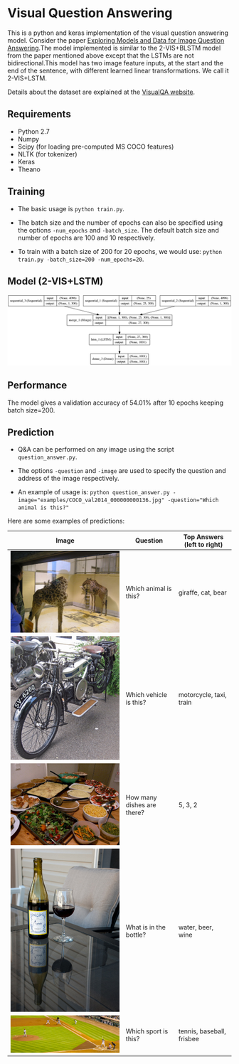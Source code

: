 # Visual Question Answering
This is a python and keras implementation of the visual question answering model. Consider the paper [Exploring Models and Data for Image Question Answering](https://arxiv.org/abs/1505.02074).The model implemented is similar to the 2-VIS+BLSTM model from the paper mentioned above except that the LSTMs are not bidirectional.This model has two image feature inputs, at the start and the end of the sentence, with different learned linear transformations. We call it 2-VIS+LSTM. 

Details about the dataset are explained at the [VisualQA website](http://www.visualqa.org/). 

## Requirements

* Python 2.7
* Numpy
* Scipy (for loading pre-computed MS COCO features)
* NLTK (for tokenizer)
* Keras
* Theano

## Training

* The basic usage is `python train.py`. 

* The batch size and the number of epochs can also be specified using the options `-num_epochs` and `-batch_size`. The default batch size and number of epochs are 100 and 10 respectively.

* To train with a batch size of 200 for 20 epochs, we would use: `python train.py -batch_size=200 -num_epochs=20`.


## Model (2-VIS+LSTM)

<img src="examples/model.png">

## Performance

The model gives a validation accuracy of 54.01% after 10 epochs keeping batch size=200.


## Prediction

* Q&A can be performed on any image using the script `question_answer.py`.

* The options `-question` and `-image` are used to specify the question and address of the image respectively. 

* An example of usage is: `python question_answer.py -image="examples/COCO_val2014_000000000136.jpg" -question="Which animal is this?"`

Here are some examples of predictions:

| Image                                              | Question                   | Top Answers (left to right) |
|----------------------------------------------------|----------------------------|-----------------------------|
| <img src="examples/COCO_val2014_000000000136.jpg"> | Which animal is this?      | giraffe, cat, bear          |
| <img src="examples/COCO_val2014_000000000073.jpg"> | Which vehicle is this?     | motorcycle, taxi, train     |
| <img src="examples/COCO_val2014_000000000196.jpg"> | How many dishes are there? | 5, 3, 2                     |
| <img src="examples/COCO_val2014_000000000283.jpg"> | What is in the bottle?     | water, beer, wine           |
| <img src="examples/COCO_val2014_000000000357.jpg"> | Which sport is this?       | tennis, baseball, frisbee   |
